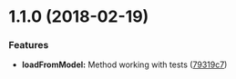 <a name="1.1.0"></a>
# 1.1.0 (2018-02-19)


### Features

* **loadFromModel:** Method working with tests ([79319c7](https://github.com/mljs/xgboost/commit/79319c7))



